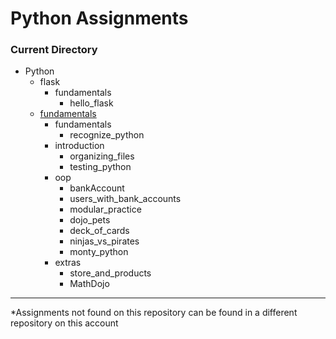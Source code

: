 # Python Assignments

### Current Directory

- Python
    - flask
        - fundamentals
            - hello_flask
    - [fundamentals](https://github.com/antran1245/python/tree/master/fundamentals)
        - fundamentals
            - recognize_python
        - introduction
            - organizing_files
            - testing_python
        - oop
            - bankAccount
            - users_with_bank_accounts
            - modular_practice
            - dojo_pets
            - deck_of_cards
            - ninjas_vs_pirates
            - monty_python
        - extras
            - store_and_products
            - MathDojo

---
*Assignments not found on this repository can be found in a different repository on this account